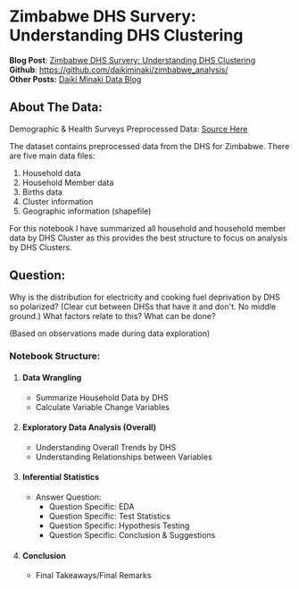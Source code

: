 # Zimbabwe DHS Survery: Understanding DHS Clustering

<strong>Blog Post</strong>: <a href="https://www.daikiminaki.com/2019/01/04/zimbabwe-dhs-survery-understanding-dhs-clustering/">Zimbabwe DHS Survery: Understanding DHS Clustering</a><br>
<strong>Github</strong>: <a href="https://github.com/daikiminaki/zimbabwe_analysis/">https://github.com/daikiminaki/zimbabwe_analysis/</a><br>
<strong>Other Posts:</strong> <a href="https://www.daikiminaki.com/">Daiki Minaki Data Blog </a>

## About The Data:
Demographic & Health Surveys Preprocessed Data: <a href="https://www.kaggle.com/taniaj/zimbabwe-preprocessed/home">Source Here</a>

The dataset contains preprocessed data from the DHS for Zimbabwe. There are five main data files:

1. Household data
2. Household Member data
3. Births data
4. Cluster information
5. Geographic information (shapefile)

For this notebook I have summarized all household and household member data by DHS Cluster as this provides the best structure to focus on analysis by DHS Clusters.

## Question: 

Why is the distribution for electricity and cooking fuel deprivation by DHS so polarized? (Clear cut between DHSs that have it and don't. No middle ground.) What factors relate to this? What can be done?
    
(Based on observations made during data exploration)

### Notebook Structure:
1. #### Data Wrangling
    - Summarize Household Data by DHS
    - Calculate Variable Change Variables
2. #### Exploratory Data Analysis (Overall)
    - Understanding Overall Trends by DHS
    - Understanding Relationships between Variables
3. #### Inferential Statistics
    - Answer Question:
        - Question Specific: EDA
        - Question Specific: Test Statistics
        - Question Specific: Hypothesis Testing
        - Question Specific: Conclusion & Suggestions
4. #### Conclusion
    - Final Takeaways/Final Remarks
